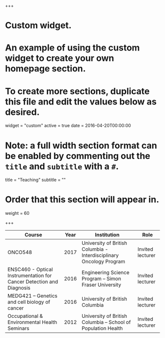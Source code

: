 +++
# Custom widget.
# An example of using the custom widget to create your own homepage section.
# To create more sections, duplicate this file and edit the values below as desired.
widget = "custom"
active = true
date = 2016-04-20T00:00:00

# Note: a full width section format can be enabled by commenting out the `title` and `subtitle` with a `#`.
title = "Teaching"
subtitle = ""

# Order that this section will appear in.
weight = 60

+++

**Course** | **Year** | **Institution** |	**Role**
------------|----------|-----------------|-----------
ONCO548 | 2017 |	University of British Columbia - Interdisciplinary Oncology Program |	Invited lecturer
ENSC460 - Optical Instrumentation for Cancer Detection and Diagnosis | 2016 |	Engineering Science Program – Simon Fraser University |	Invited lecturer
MEDG421 – Genetics and cell biology of cancer | 2016 |	University of British Columbia |	Invited lecturer
Occupational & Environmental Health Seminars | 2012 | University of British Columbia – School of Population Health |	Invited lecturer
